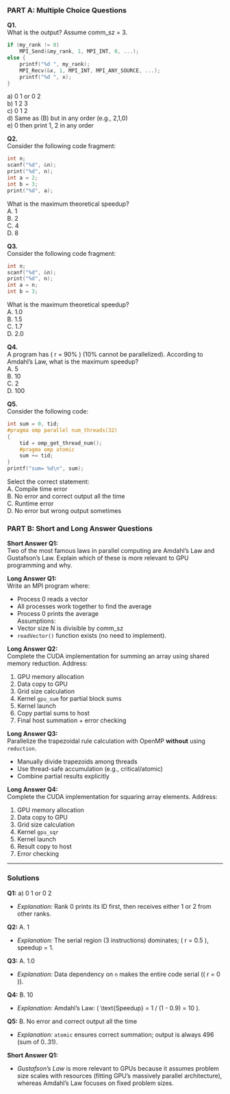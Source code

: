 ### PART A: Multiple Choice Questions

**Q1.**  
What is the output? Assume comm_sz = 3.  
```c
if (my_rank != 0)  
    MPI_Send(&my_rank, 1, MPI_INT, 0, ...);  
else {  
    printf("%d ", my_rank);  
    MPI_Recv(&x, 1, MPI_INT, MPI_ANY_SOURCE, ...);  
    printf("%d ", x);  
}
```
a) 0 1 or 0 2  
b) 1 2 3  
c) 0 1 2  
d) Same as (B) but in any order (e.g., 2,1,0)  
e) 0 then print 1, 2 in any order

**Q2.**  
Consider the following code fragment:
```c
int n;  
scanf("%d", &n);  
print("%d", n);  
int a = 2;  
int b = 3;  
print("%d", a);
```
What is the maximum theoretical speedup?  
A. 1  
B. 2  
C. 4  
D. 8

**Q3.**  
Consider the following code fragment:
```c
int n;  
scanf("%d", &n);  
print("%d", n);  
int a = n;  
int b = 3;
```
What is the maximum theoretical speedup?  
A. 1.0  
B. 1.5  
C. 1.7  
D. 2.0

**Q4.**  
A program has \( r = 90\% \) (10% cannot be parallelized). According to Amdahl’s Law, what is the maximum speedup?  
A. 5  
B. 10  
C. 2  
D. 100

**Q5.**  
Consider the following code:
```c
int sum = 0, tid;
#pragma omp parallel num_threads(32)
{
    tid = omp_get_thread_num();
    #pragma omp atomic
    sum += tid;
}
printf("sum= %d\n", sum);
```
Select the correct statement:  
A. Compile time error  
B. No error and correct output all the time  
C. Runtime error  
D. No error but wrong output sometimes

### PART B: Short and Long Answer Questions

**Short Answer Q1:**  
Two of the most famous laws in parallel computing are Amdahl’s Law and Gustafson’s Law. Explain which of these is more relevant to GPU programming and why.

**Long Answer Q1:**  
Write an MPI program where:
- Process 0 reads a vector
- All processes work together to find the average
- Process 0 prints the average  
  Assumptions:
- Vector size N is divisible by comm_sz
- `readVector()` function exists (no need to implement).

**Long Answer Q2:**  
Complete the CUDA implementation for summing an array using shared memory reduction. Address:
1. GPU memory allocation
2. Data copy to GPU
3. Grid size calculation
4. Kernel `gpu_sum` for partial block sums
5. Kernel launch
6. Copy partial sums to host
7. Final host summation + error checking

**Long Answer Q3:**  
Parallelize the trapezoidal rule calculation with OpenMP **without** using `reduction`.
- Manually divide trapezoids among threads
- Use thread-safe accumulation (e.g., critical/atomic)
- Combine partial results explicitly

**Long Answer Q4:**  
Complete the CUDA implementation for squaring array elements. Address:
1. GPU memory allocation
2. Data copy to GPU
3. Grid size calculation
4. Kernel `gpu_sqr`
5. Kernel launch
6. Result copy to host
7. Error checking

---

### Solutions

**Q1:** a) 0 1 or 0 2
- *Explanation:* Rank 0 prints its ID first, then receives either 1 or 2 from other ranks.

**Q2:** A. 1
- *Explanation:* The serial region (3 instructions) dominates; \( r = 0.5 \), speedup = 1.

**Q3:** A. 1.0
- *Explanation:* Data dependency on `n` makes the entire code serial (\( r = 0 \)).

**Q4:** B. 10
- *Explanation:* Amdahl’s Law: \( \text{Speedup} = 1 / (1 - 0.9) = 10 \).

**Q5:** B. No error and correct output all the time
- *Explanation:* `atomic` ensures correct summation; output is always 496 (sum of 0..31).

**Short Answer Q1:**
- *Gustafson’s Law* is more relevant to GPUs because it assumes problem size scales with resources (fitting GPU’s massively parallel architecture), whereas Amdahl’s Law focuses on fixed problem sizes.